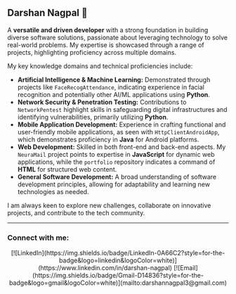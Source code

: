 ## Darshan Nagpal 🚀

A **versatile and driven developer** with a strong foundation in building diverse software solutions, passionate about leveraging technology to solve real-world problems. My expertise is showcased through a range of projects, highlighting proficiency across multiple domains.

My key knowledge domains and technical proficiencies include:

* **Artificial Intelligence & Machine Learning:** Demonstrated through projects like `FaceRecogAttendance`, indicating experience in facial recognition and potentially other AI/ML applications using **Python**.
* **Network Security & Penetration Testing:** Contributions to `NetworkPentest` highlight skills in safeguarding digital infrastructures and identifying vulnerabilities, primarily utilizing **Python**.
* **Mobile Application Development:** Experience in crafting functional and user-friendly mobile applications, as seen with `HttpClientAndroidApp`, which demonstrates proficiency in **Java** for Android platforms.
* **Web Development:** Skilled in both front-end and back-end aspects. My `NeuraMail` project points to expertise in **JavaScript** for dynamic web applications, while the `portfolio` repository indicates a command of **HTML** for structured web content.
* **General Software Development:** A broad understanding of software development principles, allowing for adaptability and learning new technologies as needed.

I am always keen to explore new challenges, collaborate on innovative projects, and contribute to the tech community.

---

### Connect with me:

<div align="center">
  [![LinkedIn](https://img.shields.io/badge/LinkedIn-0A66C2?style=for-the-badge&logo=linkedin&logoColor=white)](https://www.linkedin.com/in/darshan-nagpal)
  [![Email](https://img.shields.io/badge/Gmail-D14836?style=for-the-badge&logo=gmail&logoColor=white)](mailto:darshannagpal3@gmail.com)
</div>
